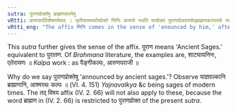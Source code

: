 ```yaml
---
sutra: पुराणप्रोक्तेषु ब्राह्मणकल्पेषु
vRtti: प्रत्ययार्थविशेषणमेतत् । तृतीयासमर्थात्प्रोक्ते णिनिः प्रत्ययो भवति यत्प्रोक्तं पुराणप्रोक्ताश्चेद्ब्राह्मणकल्पास्ते भवन्ति ॥
vRtti_eng: "The affix णिनि comes in the sense of 'enounced by him,' after a word in the 3rd case in construction, when it denotes a _Brahmana_ or a _Kalpa_-work enounced by ancient sages."
---
```

This _sutra_ further gives the sense of the affix. पुराण means 'Ancient Sages.' equivalent to पुरातण. Of _Brahmana_ literature, the examples are, शाट्यायनिनः, एतेरायणः ॥ _Kalpa_ work : as पैङ्गीकल्पः, आरुणपराजी ॥

Why do we say पुराणप्रोक्तेषु 'announced by ancient sages.'? Observe याज्ञवल्कानि ब्राह्मणानि, आश्मरथः कल्पः ॥ (VI. 4. 151) _Yajnavalkya_ &c being sages of modern times. The तद् विषय affix (IV. 2. 66) will not also apply to these, because the word ब्राह्मण in (IV. 2. 66) is restricted to पुराणप्रोक्त of the present _sutra_.
